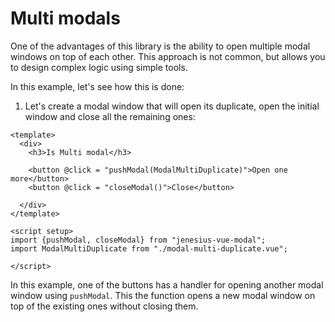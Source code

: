 # Multi modals

One of the advantages of this library is the ability to open multiple modal windows on top of each other. This approach
is not common, but allows you to design complex logic using simple tools.

In this example, let's see how this is done:

1. Let's create a modal window that will open its duplicate, open the initial window and close all the remaining ones:
```vue
<template>
  <div>
    <h3>Is Multi modal</h3>

    <button @click = "pushModal(ModalMultiDuplicate)">Open one more</button>
    <button @click = "closeModal()">Close</button>

  </div>
</template>

<script setup>
import {pushModal, closeModal} from "jenesius-vue-modal";
import ModalMultiDuplicate from "./modal-multi-duplicate.vue";

</script>
```

In this example, one of the buttons has a handler for opening another modal window using `pushModal`. This
the function opens a new modal window on top of the existing ones without closing them.
